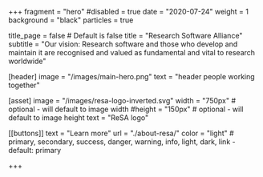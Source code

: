 +++
fragment = "hero"
#disabled = true
date = "2020-07-24"
weight = 1
background = "black"
particles = true

title_page = false # Default is false
title = "Research Software Alliance"
subtitle = "Our vision: Research software and those who develop and maintain it are recognised and valued as fundamental and vital to research worldwide"

[header]
  image = "/images/main-hero.png"
  text = "header people working together"

[asset]
  image = "/images/resa-logo-inverted.svg"
  width = "750px" # optional - will default to image width
  #height = "150px" # optional - will default to image height
  text = "ReSA logo"

[[buttons]]
  text = "Learn more"
  url = "./about-resa/"
  color = "light" # primary, secondary, success, danger, warning, info, light, dark, link - default: primary

+++
